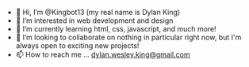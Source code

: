 - 👋 Hi, I’m @Kingbot13 (my real name is Dylan King)
- 👀 I’m interested in web development and design
- 🌱 I’m currently learning html, css, javascript, and much more!
- 💞️ I’m looking to collaborate on nothing in particular right now, but I'm always open to exciting new projects!
- 📫 How to reach me ... dylan.wesley.king@gmail.com

<!---
Kingbot13/Kingbot13 is a ✨ special ✨ repository because its `README.md` (this file) appears on your GitHub profile.
You can click the Preview link to take a look at your changes.
--->
